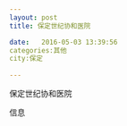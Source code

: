 ```yaml
--- 
layout: post 
title: 保定世纪协和医院

date:   2016-05-03 13:39:56 
categories:其他  
city:保定
  
--- 
```

   
保定世纪协和医院

信息

